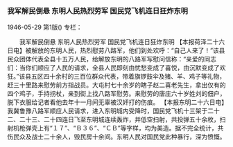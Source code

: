 ### 我军解民倒悬  东明人民热烈劳军  国民党飞机连日狂炸东明

1946-05-29
第1版()
专栏：

　　我军解民倒悬
    东明人民热烈劳军
    国民党飞机连日狂炸东明
    【本报荷泽二十六日电】被解放的东明人民，热烈慰劳八路军，他们到处欢呼：“自己人来了！”该县民众团体代表全县十五万人民，给解放东明的八路军写慰问信称：“亲爱的同志们：当你们顺应了人民的请求，全县人民即刻由忧愁变成了喜悦，由沉默变成了欢狂。”该县五区四十余村的三百位群众代表，带着旗锣鼓伞及猪、羊、鸡子等礼物，赶三十里路来慰劳前方指战员。大屯村七十余岁的瞎子赵二喜老先生，拿出仅有的四个鸡子，手持拐杖，亲到街上找八路军慰劳。来慰劳的唐庄六十岁姓刘的佃户，脱下衣服给记者看他去年十一月间无辜被汉奸打的伤痕。
    【本报东明二十六日电】我冀鲁豫八路军顺应人民请求，进入东明城内受降时，国民党飞机十三架于二十二、二十三、二十四连日飞至东明城连续轰炸，并低空扫射，共投弹五十余枚，扫射机枪弹壳上有“１７”、“Ｂ３６”、“ＣＢ”等字样，均为美造。据不完全统计，共伤民众及战士二十余人，毁民房十余间。东明人民对国民党此种暴行，深为愤慨。
